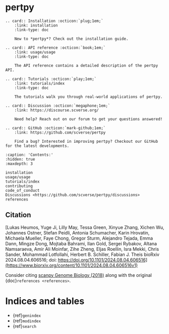 # pertpy

```{eval-rst}
.. card:: Installation :octicon:`plug;1em;`
    :link: installation
    :link-type: doc

    New to *pertpy*? Check out the installation guide.
```

```{eval-rst}
.. card:: API reference :octicon:`book;1em;`
    :link: usage/usage
    :link-type: doc

    The API reference contains a detailed description of the pertpy API.
```

```{eval-rst}
.. card:: Tutorials :octicon:`play;1em;`
    :link: tutorials/index
    :link-type: doc

    The tutorials walk you through real-world applications of pertpy.
```

```{eval-rst}
.. card:: Discussion :octicon:`megaphone;1em;`
    :link: https://discourse.scverse.org/

    Need help? Reach out on our forum to get your questions answered!

```

```{eval-rst}
.. card:: GitHub :octicon:`mark-github;1em;`
    :link: https://github.com/scverse/pertpy

    Find a bug? Interested in improving pertpy? Checkout our GitHub for the latest developments.

```

```{toctree}
:caption: 'Contents:'
:hidden: true
:maxdepth: 3

installation
usage/usage
tutorials/index
contributing
code_of_conduct
Discussions <https://github.com/scverse/pertpy/discussions>
references
```

## Citation

[Lukas Heumos, Yuge Ji, Lilly May, Tessa Green, Xinyue Zhang, Xichen Wu, Johannes Ostner, Stefan Peidli, Antonia Schumacher, Karin Hrovatin, Michaela Mueller, Faye Chong, Gregor Sturm, Alejandro Tejada, Emma Dann, Mingze Dong, Mojtaba Bahrami, Ilan Gold, Sergei Rybakov, Altana Namsaraeva, Amir Ali Moinfar, Zihe Zheng, Eljas Roellin, Isra Mekki, Chris Sander, Mohammad Lotfollahi, Herbert B. Schiller, Fabian J. Theis
bioRxiv 2024.08.04.606516; doi: https://doi.org/10.1101/2024.08.04.606516](https://www.biorxiv.org/content/10.1101/2024.08.04.606516v1)

Consider citing [scanpy Genome Biology (2018)] along with the original {doc}`references <references>`.

# Indices and tables

-   {ref}`genindex`
-   {ref}`modindex`
-   {ref}`search`

[scanpy genome biology (2018)]: https://doi.org/10.1186/s13059-017-1382-0
